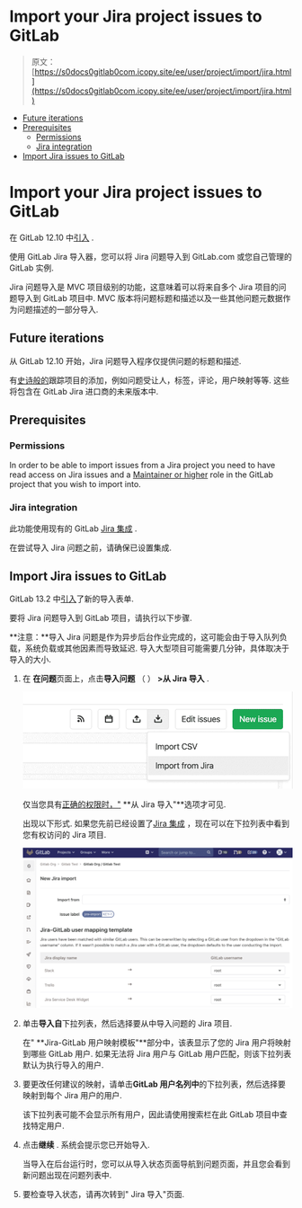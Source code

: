 # Import your Jira project issues to GitLab

> 原文：[https://s0docs0gitlab0com.icopy.site/ee/user/project/import/jira.html](https://s0docs0gitlab0com.icopy.site/ee/user/project/import/jira.html)

*   [Future iterations](#future-iterations)
*   [Prerequisites](#prerequisites)
    *   [Permissions](#permissions)
    *   [Jira integration](#jira-integration)
*   [Import Jira issues to GitLab](#import-jira-issues-to-gitlab)

# Import your Jira project issues to GitLab[](#import-your-jira-project-issues-to-gitlab "Permalink")

在 GitLab 12.10 中[引入](https://gitlab.com/groups/gitlab-org/-/epics/2766) .

使用 GitLab Jira 导入器，您可以将 Jira 问题导入到 GitLab.com 或您自己管理的 GitLab 实例.

Jira 问题导入是 MVC 项目级别的功能，这意味着可以将来自多个 Jira 项目的问题导入到 GitLab 项目中. MVC 版本将问题标题和描述以及一些其他问题元数据作为问题描述的一部分导入.

## Future iterations[](#future-iterations "Permalink")

从 GitLab 12.10 开始，Jira 问题导入程序仅提供问题的标题和描述.

有[史诗般的](https://gitlab.com/groups/gitlab-org/-/epics/2738)跟踪项目的添加，例如问题受让人，标签，评论，用户映射等等. 这些将包含在 GitLab Jira 进口商的未来版本中.

## Prerequisites[](#prerequisites "Permalink")

### Permissions[](#permissions "Permalink")

In order to be able to import issues from a Jira project you need to have read access on Jira issues and a [Maintainer or higher](../../permissions.html#project-members-permissions) role in the GitLab project that you wish to import into.

### Jira integration[](#jira-integration "Permalink")

此功能使用现有的 GitLab [Jira 集成](../integrations/jira.html) .

在尝试导入 Jira 问题之前，请确保已设置集成.

## Import Jira issues to GitLab[](#import-jira-issues-to-gitlab "Permalink")

GitLab 13.2 中[引入](https://gitlab.com/gitlab-org/gitlab/-/issues/216145)了新的导入表单.

要将 Jira 问题导入到 GitLab 项目，请执行以下步骤.

**注意：**导入 Jira 问题是作为异步后台作业完成的，这可能会由于导入队列负载，系统负载或其他因素而导致延迟. 导入大型项目可能需要几分钟，具体取决于导入的大小.

1.  在 **在问题**页面上，点击**导入问题** （ ） **>从 Jira 导入** .

    [![Import issues from Jira button](img/6b48060a3ef4c055e75a74e6a396ebb9.png)](img/jira/import_issues_from_jira_button_v12_10.png)

    仅当您具有[正确的权限时，"](#permissions) **从 Jira 导入"**选项才可见.

    出现以下形式. 如果您先前已经设置了[Jira 集成](../integrations/jira.html) ，现在可以在下拉列表中看到您有权访问的 Jira 项目.

    [![Import issues from Jira form](img/c10c0f19a1d0076044db1057cfb19875.png)](img/jira/import_issues_from_jira_form_v13_2.png)

2.  单击**导入自**下拉列表，然后选择要从中导入问题的 Jira 项目.

    在" **Jira-GitLab 用户映射模板"**部分中，该表显示了您的 Jira 用户将映射到哪些 GitLab 用户. 如果无法将 Jira 用户与 GitLab 用户匹配，则该下拉列表默认为执行导入的用户.

3.  要更改任何建议的映射，请单击**GitLab 用户名列中**的下拉列表，然后选择要映射到每个 Jira 用户的用户.

    该下拉列表可能不会显示所有用户，因此请使用搜索栏在此 GitLab 项目中查找特定用户.

4.  点击**继续** . 系统会提示您已开始导入.

    当导入在后台运行时，您可以从导入状态页面导航到问题页面，并且您会看到新问题出现在问题列表中.

5.  要检查导入状态，请再次转到" Jira 导入"页面.